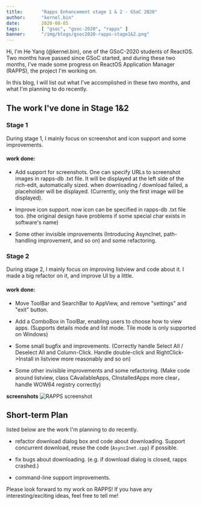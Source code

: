 ```yaml
---
title:       "Rapps Enhancement stage 1 & 2 - GSoC 2020"
author:      "kernel.bin"
date:        2020-08-05
tags:        [ "gsoc", "gsoc-2020", "rapps" ]
banner:      "/img/blogs/gsoc2020-rapps-stage1&2.png"
---
```


Hi, I'm He Yang (@kernel.bin), one of the GSoC-2020 students of ReactOS.
Two months have passed since GSoC started, and during these two months, I've made some progress on ReactOS Application Manager (RAPPS), the project I'm working on.

In this blog, I will list out what I've accomplished in these two months, and what I'm planning to do recently.

## The work I've done in Stage 1&2

### Stage 1

During stage 1, I mainly focus on screenshot and icon support and some improvements.

#### work done:
- Add support for screenshots. One can specify URLs to screenshot images in rapps-db .txt file. It will be displayed at the left side of the rich-edit, automatically sized. when downloading / download failed, a placeholder will be displayed. (Currently, only the first image will be displayed).

- Improve icon support. now icon can be specified in rapps-db .txt file too. (the original design have problems if some special char exists in software's name)

- Some other invisible improvements (Introducing AsyncInet, path-handling improvement, and so on) and some refactoring.

### Stage 2

During stage 2, I mainly focus on improving listview and code about it. I made a big refactor on it, and improve UI by a little.

#### work done:
- Move ToolBar and SearchBar to AppView, and remove "settings" and "exit" button.

- Add a ComboBox in ToolBar, enabling users to choose how to view apps. (Supports details mode and list mode. Tile mode is only supported on Windows)

- Some small bugfix and improvements. (Correctly handle Select All / Deselect All and Column-Click. Handle double-click and RightClick->Install in listview more reasonably and so on)

- Some other invisible improvements and some refactoring. (Make code around listview, class CAvailableApps, CInstalledApps more clear，handle WOW64 registry correctly)

**screenshots**
![RAPPS screenshot](/img/blogs/gsoc2020-rapps-stage1&2.png)

## Short-term Plan

listed below are the work I'm planning to do recently.

- refactor download dialog box and code about downloading. Support concurrent download, reuse the code (```AsyncInet.cpp```) if possible.

- fix bugs about downloading. (e.g. if download dialog is closed, rapps crashed.)

- command-line support improvements.


Please look forward to my work on RAPPS!
If you have any interesting/exciting ideas, feel free to tell me!